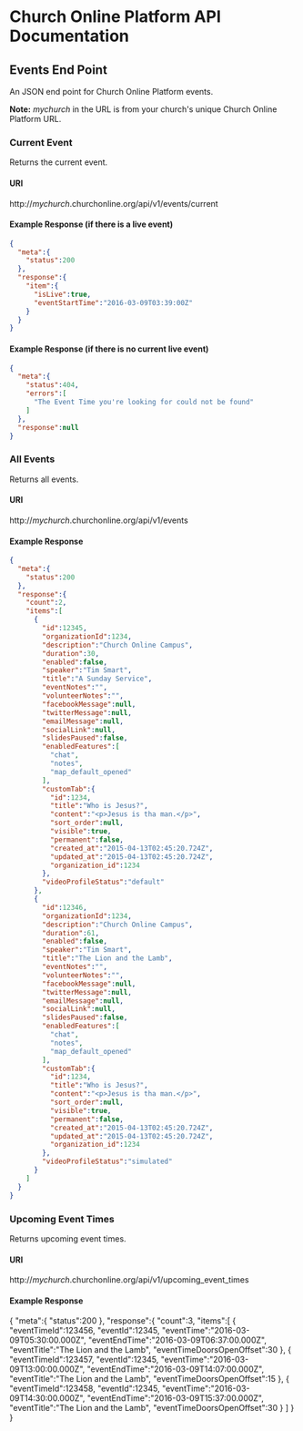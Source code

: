 # Church Online Platform API Documentation

## Events End Point
An JSON end point for Church Online Platform events.

**Note:** *mychurch* in the URL is from your church's unique Church Online Platform URL.

### Current Event
Returns the current event.

#### URI
http://*mychurch*.churchonline.org/api/v1/events/current

#### Example Response (if there is a live event)
```json
{
  "meta":{
    "status":200
  },
  "response":{
    "item":{
      "isLive":true,
      "eventStartTime":"2016-03-09T03:39:00Z"
    }
  }
}
```

#### Example Response (if there is no current live event)
```json
{
  "meta":{
    "status":404,
    "errors":[
      "The Event Time you're looking for could not be found"
    ]
  },
  "response":null
}
```

### All Events
Returns all events.

#### URI
http://*mychurch*.churchonline.org/api/v1/events

#### Example Response
```json
{
  "meta":{
    "status":200
  },
  "response":{
    "count":2,
    "items":[
      {
        "id":12345,
        "organizationId":1234,
        "description":"Church Online Campus",
        "duration":30,
        "enabled":false,
        "speaker":"Tim Smart",
        "title":"A Sunday Service",
        "eventNotes":"",
        "volunteerNotes":"",
        "facebookMessage":null,
        "twitterMessage":null,
        "emailMessage":null,
        "socialLink":null,
        "slidesPaused":false,
        "enabledFeatures":[
          "chat",
          "notes",
          "map_default_opened"
        ],
        "customTab":{
          "id":1234,
          "title":"Who is Jesus?",
          "content":"<p>Jesus is tha man.</p>",
          "sort_order":null,
          "visible":true,
          "permanent":false,
          "created_at":"2015-04-13T02:45:20.724Z",
          "updated_at":"2015-04-13T02:45:20.724Z",
          "organization_id":1234
        },
        "videoProfileStatus":"default"
      },
      {
        "id":12346,
        "organizationId":1234,
        "description":"Church Online Campus",
        "duration":61,
        "enabled":false,
        "speaker":"Tim Smart",
        "title":"The Lion and the Lamb",
        "eventNotes":"",
        "volunteerNotes":"",
        "facebookMessage":null,
        "twitterMessage":null,
        "emailMessage":null,
        "socialLink":null,
        "slidesPaused":false,
        "enabledFeatures":[
          "chat",
          "notes",
          "map_default_opened"
        ],
        "customTab":{
          "id":1234,
          "title":"Who is Jesus?",
          "content":"<p>Jesus is tha man.</p>",
          "sort_order":null,
          "visible":true,
          "permanent":false,
          "created_at":"2015-04-13T02:45:20.724Z",
          "updated_at":"2015-04-13T02:45:20.724Z",
          "organization_id":1234
        },
        "videoProfileStatus":"simulated"
      }
    ]
  }
}
```

### Upcoming Event Times
Returns upcoming event times.

#### URI
http://*mychurch*.churchonline.org/api/v1/upcoming_event_times

#### Example Response
{
  "meta":{
    "status":200
  },
  "response":{
    "count":3,
    "items":[
      {
        "eventTimeId":123456,
        "eventId":12345,
        "eventTime":"2016-03-09T05:30:00.000Z",
        "eventEndTime":"2016-03-09T06:37:00.000Z",
        "eventTitle":"The Lion and the Lamb",
        "eventTimeDoorsOpenOffset":30
      },
      {
        "eventTimeId":123457,
        "eventId":12345,
        "eventTime":"2016-03-09T13:00:00.000Z",
        "eventEndTime":"2016-03-09T14:07:00.000Z",
        "eventTitle":"The Lion and the Lamb",
        "eventTimeDoorsOpenOffset":15
      },
      {
        "eventTimeId":123458,
        "eventId":12345,
        "eventTime":"2016-03-09T14:30:00.000Z",
        "eventEndTime":"2016-03-09T15:37:00.000Z",
        "eventTitle":"The Lion and the Lamb",
        "eventTimeDoorsOpenOffset":30
      }
    ]
  }
}
